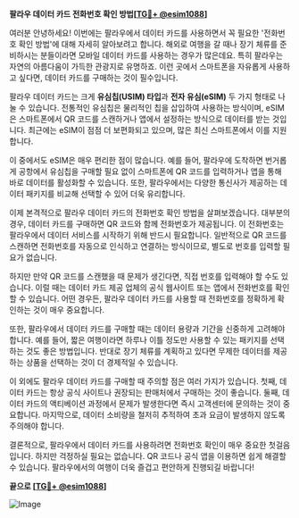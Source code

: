**팔라우 데이터 카드 전화번호 확인 방법[[TG💪+ @esim1088](https://t.me/s/esim1088)]**

여러분 안녕하세요! 이번에는 팔라우에서 데이터 카드를 사용하면서 꼭 필요한 '전화번호 확인 방법'에 대해 자세히 알아보려고 합니다. 해외로 여행을 갈 때나 장기 체류를 준비하시는 분들이라면 모바일 데이터 카드를 사용하는 경우가 많은데요. 특히 팔라우는 자연의 아름다움이 가득한 관광지로 유명하죠. 이런 곳에서 스마트폰을 자유롭게 사용하고 싶다면, 데이터 카드를 구매하는 것이 필수입니다.

팔라우 데이터 카드는 크게 **유심칩(USIM) 타입**과 **전자 유심(eSIM)** 두 가지 형태로 나눌 수 있습니다. 전통적인 유심칩은 물리적인 칩을 삽입하여 사용하는 방식이며, eSIM은 스마트폰에서 QR 코드를 스캔하거나 앱에서 설정하는 방식으로 데이터를 받는 것입니다. 최근에는 eSIM이 점점 더 보편화되고 있으며, 많은 최신 스마트폰에서 이를 지원합니다.

이 중에서도 eSIM은 매우 편리한 점이 많습니다. 예를 들어, 팔라우에 도착하면 번거롭게 공항에서 유심칩을 구매할 필요 없이 스마트폰에 QR 코드를 입력하거나 앱을 통해 바로 데이터를 활성화할 수 있습니다. 또한, 팔라우에서는 다양한 통신사가 제공하는 데이터 패키지를 비교해 선택할 수 있어 더욱 유리합니다.

이제 본격적으로 팔라우 데이터 카드의 전화번호 확인 방법을 살펴보겠습니다. 대부분의 경우, 데이터 카드를 구매하면 QR 코드와 함께 전화번호가 제공됩니다. 이 전화번호는 팔라우에서 데이터 서비스를 시작하기 위해 반드시 필요합니다. 일반적으로 QR 코드를 스캔하면 전화번호를 자동으로 인식하고 연결하는 방식이므로, 별도로 번호를 입력할 필요가 없습니다.

하지만 만약 QR 코드를 스캔했을 때 문제가 생긴다면, 직접 번호를 입력해야 할 수도 있습니다. 이럴 때는 데이터 카드 제공 업체의 공식 웹사이트 또는 앱에서 전화번호를 확인할 수 있습니다. 어떤 경우든, 팔라우 데이터 카드를 사용할 때 전화번호를 정확하게 확인하는 것이 매우 중요합니다.

또한, 팔라우에서 데이터 카드를 구매할 때는 데이터 용량과 기간을 신중하게 고려해야 합니다. 예를 들어, 짧은 여행이라면 하루나 이틀 정도만 사용할 수 있는 패키지를 선택하는 것도 좋은 방법입니다. 반대로 장기 체류를 계획하고 있다면 무제한 데이터를 제공하는 상품을 선택하는 것이 더 경제적일 수 있습니다.

이 외에도 팔라우 데이터 카드를 구매할 때 주의할 점은 여러 가지가 있습니다. 첫째, 데이터 카드는 항상 공식 사이트나 권장되는 판매처에서 구매하는 것이 좋습니다. 둘째, 데이터 카드의 액티베이션 과정에서 문제가 발생한다면 즉시 고객센터에 문의하는 것이 중요합니다. 마지막으로, 데이터 소비량을 철저히 추적하여 초과 요금이 발생하지 않도록 주의해야 합니다.

결론적으로, 팔라우에서 데이터 카드를 사용하려면 전화번호 확인이 매우 중요한 첫걸음입니다. 하지만 걱정하실 필요는 없습니다. QR 코드나 공식 앱을 이용하면 쉽게 해결할 수 있습니다. 팔라우에서의 여행이 더욱 즐겁고 편안하게 진행되길 바랍니다!

**끝으로 [[TG💪+ @esim1088](https://t.me/s/esim1088)]**

![Image](https://i.postimg.cc/Y0z9fWf4/image.png)
